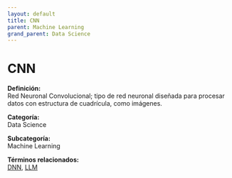 ```yaml
---
layout: default
title: CNN
parent: Machine Learning
grand_parent: Data Science
---
```


# CNN

**Definición:**  
Red Neuronal Convolucional; tipo de red neuronal diseñada para procesar datos con estructura de cuadrícula, como imágenes.

**Categoría:**  
Data Science  

**Subcategoría:**  
Machine Learning

**Términos relacionados:**  
[DNN](https://maleniski.github.io/diccionario-angl-tec-mx/docs/data-science/machine-learning/dnn.html), [LLM](https://maleniski.github.io/diccionario-angl-tec-mx/docs/data-science/machine-learning/llm.html)
